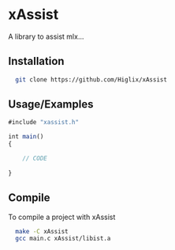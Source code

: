 
# xAssist

A library to assist mlx...




## Installation

```bash
  git clone https://github.com/Higlix/xAssist
```
    
## Usage/Examples

```javascript
#include "xassist.h"

int main()
{

    // CODE
    
}
```


## Compile

To compile a project with xAssist

```bash
  make -C xAssist
  gcc main.c xAssist/libist.a
```

